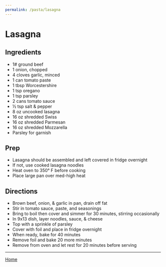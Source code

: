 ```yaml
---
permalink: /pasta/lasagna
---
```

# Lasagna

## Ingredients

- 1# ground beef
- 1 onion, chopped
- 4 cloves garlic, minced
- 1 can tomato paste
- 1 tbsp Worcestershire
- 1 tsp oregano
- 1 tsp parsley
- 2 cans tomato sauce
- ½ tsp salt & pepper
- 8 oz uncooked lasagna
- 16 oz shredded Swiss
- 16 oz shredded Parmesan
- 16 oz shredded Mozzarella
- Parsley for garnish

## Prep

- Lasagna should be assembled and left covered in fridge overnight
- If not, use cooked lasagna noodles
- Heat oven to 350° F before cooking
- Place large pan over med-high heat

## Directions

- Brown beef, onion, & garlic in pan, drain off fat
- Stir in tomato sauce, paste, and seasonings
- Bring to boil then cover and simmer for 30 minutes, stirring occasionally
- In 9x13 dish, layer noodles, sauce, & cheese
- Top with a sprinkle of parsley
- Cover with foil and place in fridge overnight
- When ready, bake for 40 minutes
- Remove foil and bake 20 more minutes
- Remove from oven and let rest for 20 minutes before serving

---

[Home](https://thomasjbarrett82.github.io)
